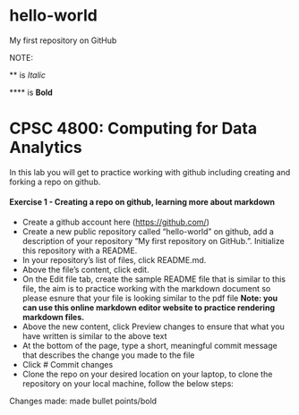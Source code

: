 # hello-world
My first repository on GitHub 

NOTE: 

** is *Italic*

**** is **Bold**

# CPSC 4800: Computing for Data Analytics
In this lab you will get to practice working with github including creating and forking a repo on github.
#### Exercise 1 - Creating a repo on github, learning more about markdown
- Create a github account here (https://github.com/)
- Create a new public repository called “hello-world” on github, add a description of your repository
“My first repository on GitHub.”. Initialize this repository with a README.
- In your repository’s list of files, click README.md.
- Above the file’s content, click edit.
- On the Edit file tab, create the sample README file that is similar to this file, the aim is to practice
working with the markdown document so please esnure that your file is looking similar to the pdf file
**Note: you can use this online markdown editor website to practice rendering markdown
files.**
- Above the new content, click Preview changes to ensure that what you have written is similar to the
above text
- At the bottom of the page, type a short, meaningful commit message that describes the change you
made to the file
- Click # Commit changes
- Clone the repo on your desired location on your laptop, to clone the repository on your local machine,
follow the below steps:

Changes made: made bullet points/bold
